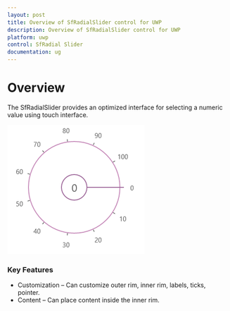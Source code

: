 ```yaml
---
layout: post
title: Overview of SfRadialSlider control for UWP  
description: Overview of SfRadialSlider control for UWP  
platform: uwp
control: SfRadial Slider 
documentation: ug
---
```


# Overview  

The SfRadialSlider provides an optimized interface for selecting a numeric value using touch interface.

![Circular slider to select numeric values](Overview_images/Overview_img1.png)

### Key Features

* Customization – Can customize outer rim, inner rim, labels, ticks, pointer. 
* Content – Can place content inside the inner rim. 
